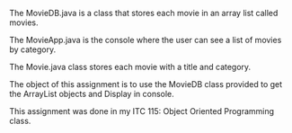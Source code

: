 The MovieDB.java is a class that stores each movie in an array list called movies.

The MovieApp.java is the console where the user can see a list of movies by category.

The Movie.java class stores each movie with a title and category.

The object of this assignment is to use the MovieDB class provided to get the ArrayList objects and Display in console.

This assignment was done in my ITC 115: Object Oriented Programming class. 
